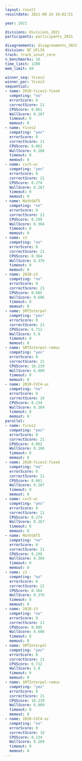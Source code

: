 ```yaml
---
layout: result
resultdate: 2021-08-24 19:02:51

year: 2021

divisions: divisions_2021
participants: participants_2021

disagreements: disagreements_2021
division: QF_UFLIA
track: track_unsat_core
n_benchmarks: 16
time_limit: 1200
mem_limit: 60

winner_seq: Yices2
winner_par: Yices2
sequential:
- name: 2020-Yices2-fixed
  competing: "no"
  errorScore: 0
  correctScore: 21
  CPUScore: 0.061
  WallScore: 0.207
  timeout: 0
  memout: 0
- name: Yices2
  competing: "yes"
  errorScore: 0
  correctScore: 21
  CPUScore: 0.062
  WallScore: 0.186
  timeout: 0
  memout: 0
- name: cvc5-uc
  competing: "yes"
  errorScore: 0
  correctScore: 21
  CPUScore: 0.274
  WallScore: 0.267
  timeout: 0
  memout: 0
- name: MathSAT5
  competing: "no"
  errorScore: 0
  correctScore: 21
  CPUScore: 0.299
  WallScore: 0.304
  timeout: 0
  memout: 0
- name: z3
  competing: "no"
  errorScore: 0
  correctScore: 21
  CPUScore: 0.364
  WallScore: 0.376
  timeout: 0
  memout: 0
- name: 2020-z3
  competing: "no"
  errorScore: 0
  correctScore: 21
  CPUScore: 0.605
  WallScore: 0.606
  timeout: 0
  memout: 0
- name: SMTInterpol
  competing: "yes"
  errorScore: 0
  correctScore: 21
  CPUScore: 6.712
  WallScore: 5.0
  timeout: 0
  memout: 0
- name: SMTInterpol-remus
  competing: "yes"
  errorScore: 0
  correctScore: 21
  CPUScore: 10.239
  WallScore: 6.809
  timeout: 0
  memout: 0
- name: 2020-CVC4-uc
  competing: "no"
  errorScore: 0
  correctScore: 18
  CPUScore: 0.234
  WallScore: 0.269
  timeout: 0
  memout: 0
parallel:
- name: Yices2
  competing: "yes"
  errorScore: 0
  correctScore: 21
  CPUScore: 0.062
  WallScore: 0.186
  timeout: 0
  memout: 0
- name: 2020-Yices2-fixed
  competing: "no"
  errorScore: 0
  correctScore: 21
  CPUScore: 0.061
  WallScore: 0.207
  timeout: 0
  memout: 0
- name: cvc5-uc
  competing: "yes"
  errorScore: 0
  correctScore: 21
  CPUScore: 0.274
  WallScore: 0.267
  timeout: 0
  memout: 0
- name: MathSAT5
  competing: "no"
  errorScore: 0
  correctScore: 21
  CPUScore: 0.299
  WallScore: 0.304
  timeout: 0
  memout: 0
- name: z3
  competing: "no"
  errorScore: 0
  correctScore: 21
  CPUScore: 0.364
  WallScore: 0.376
  timeout: 0
  memout: 0
- name: 2020-z3
  competing: "no"
  errorScore: 0
  correctScore: 21
  CPUScore: 0.605
  WallScore: 0.606
  timeout: 0
  memout: 0
- name: SMTInterpol
  competing: "yes"
  errorScore: 0
  correctScore: 21
  CPUScore: 6.712
  WallScore: 5.0
  timeout: 0
  memout: 0
- name: SMTInterpol-remus
  competing: "yes"
  errorScore: 0
  correctScore: 21
  CPUScore: 10.239
  WallScore: 6.809
  timeout: 0
  memout: 0
- name: 2020-CVC4-uc
  competing: "no"
  errorScore: 0
  correctScore: 18
  CPUScore: 0.234
  WallScore: 0.269
  timeout: 0
  memout: 0
---
```


